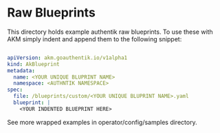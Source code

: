 # Raw Blueprints

This directory holds example authentik raw blueprints. To use these with AKM simply indent and append them to the following snippet:

```yaml

apiVersion: akm.goauthentik.io/v1alpha1
kind: AkBlueprint
metadata:
  name: <YOUR UNIQUE BLUPRINT NAME>
  namespace: <AUTHNTIK NAMESPACE>
spec:
  file: /blueprints/custom/<YOUR UNIQUE BLUPRINT NAME>.yaml
  blueprint: |
	<YOUR INDENTED BLUEPRINT HERE>
```

See more wrapped examples in operator/config/samples directory.
